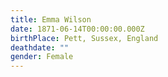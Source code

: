 ```yaml
---
title: Emma Wilson
date: 1871-06-14T00:00:00.000Z
birthPlace: Pett, Sussex, England
deathdate: ""
gender: Female
---
```

